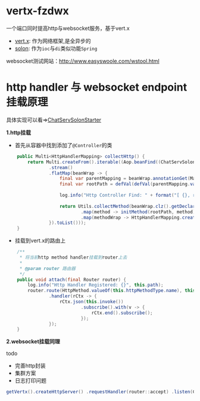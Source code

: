 # vertx-fzdwx

一个端口同时提高http与websocket服务，基于vert.x

- [vert.x](https://github.com/eclipse-vertx/vert.x): 作为网络框架,是全异步的
- [solon](https://github.com/noear/solon): 作为`ioc`与`di`类似功能`Spring`

websocket测试网站：http://www.easyswoole.com/wstool.html

# http handler 与 websocket endpoint 挂载原理
具体实现可以看=>[ChatServSolonStarter](https://github.com/fzdwx/chat/blob/4d5440768b6e3fbaebad0cd72af1076f5a9e513a/chat-serv/src/main/java/chat/like/cn/serv/solon/ChatServSolonStarter.java)

**1.http挂载**
- 首先从容器中找到添加了`@Controller`的类
```java
    public Multi<HttpHandlerMapping> collectHttp() {
        return Multi.createFrom().iterable((Aop.beanFind((ChatServSolonStarter::httpCondition))
                .stream()
                .flatMap(beanWrap -> {
                    final var parentMapping = beanWrap.annotationGet(Mapping.class);
                    final var rootPath = defVal(defVal(parentMapping.value(), parentMapping.path()), "/");
    
                    log.info("Http Controller Find: " + format("[ {}, rootPath: {} ]", beanWrap.clz(), rootPath));
    
                    return Utils.collectMethod(beanWrap.clz().getDeclaredMethods(), Utils.allHttpType()).stream()
                            .map(method -> initMethod(rootPath, method))
                            .map(methodWrap -> HttpHandlerMapping.create(beanWrap.get(), methodWrap));
                }).toList()));
    }
```
- 挂载到vert.x的路由上
```java
    /**
     * 将当前http method handler挂载到router上去
     *
     * @param router 路由器
     */
    public void attach(final Router router) {
        log.info("Http Handler Registered: {}", this.path);
        router.route(HttpMethod.valueOf(this.httpMethodType.name), this.path)
                .handler(rCtx -> {
                    rCtx.json(this.invoke())
                            .subscribe().with(v -> {
                                rCtx.end().subscribe();
                            });
                });
    }
```

**2.websocket挂载同理**

todo

- 完善http封装
- 集群方案
- 日志打印问题
```java
getVertx().createHttpServer() .requestHandler(router::accept) .listen(Config.GetEVotePort(), startedEvent -> {..}); ... router.mountSubRouter("/api",HttpEndpoint.createHttpRoutes( getVertx(), in.getType()));
```
